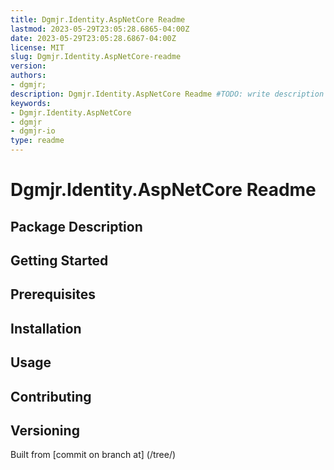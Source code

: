 ```yaml
---
title: Dgmjr.Identity.AspNetCore Readme
lastmod: 2023-05-29T23:05:28.6865-04:00Z
date: 2023-05-29T23:05:28.6867-04:00Z
license: MIT
slug: Dgmjr.Identity.AspNetCore-readme
version:
authors:
- dgmjr;
description: Dgmjr.Identity.AspNetCore Readme #TODO: write description for Dgmjr.Identity.AspNetCore Readme
keywords:
- Dgmjr.Identity.AspNetCore
- dgmjr
- dgmjr-io
type: readme
---
```


# Dgmjr.Identity.AspNetCore Readme

<!-- TODO: Write the contents of the Dgmjr.Identity.AspNetCore Readme file -->

## Package Description

## Getting Started

## Prerequisites

## Installation

## Usage

## Contributing

## Versioning

Built from [commit  on branch  at]
(/tree/)
